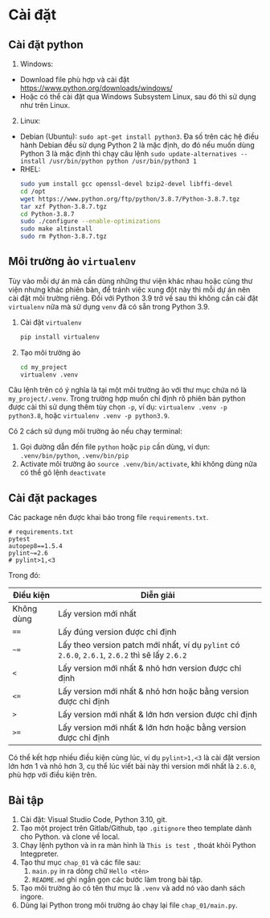 # Cài đặt

## Cài đặt python

1. Windows:
- Download file phù hợp và cài đặt https://www.python.org/downloads/windows/
- Hoặc có thể cài đặt qua Windows Subsystem Linux, sau đó thì sử dụng như trên Linux.
2. Linux:
- Debian (Ubuntu): `sudo apt-get install python3`. Đa số trên các hệ điều hành Debian đều sử dụng Python 2 là mặc định, do đó nếu muốn dùng Python 3 là mặc định thì chạy câu lệnh `sudo update-alternatives --install /usr/bin/python python /usr/bin/python3 1`
- RHEL:
    ```bash
    sudo yum install gcc openssl-devel bzip2-devel libffi-devel
    cd /opt
    wget https://www.python.org/ftp/python/3.8.7/Python-3.8.7.tgz
    tar xzf Python-3.8.7.tgz
    cd Python-3.8.7
    sudo ./configure --enable-optimizations
    sudo make altinstall
    sudo rm Python-3.8.7.tgz
    ```

## Môi trường ảo `virtualenv`

Tùy vào mỗi dự án mà cần dùng những thư viện khác nhau hoặc cùng thư viện nhưng khác phiên bản, để tránh việc xung đột này thì mỗi dự án nên cài đặt môi trường riêng. Đối với Python 3.9 trở về sau thì không cần cài đặt `virtualenv` nữa mà sử dụng `venv` đã có sẵn trong Python 3.9.

1. Cài đặt `virtualenv`
    ```bash
    pip install virtualenv
    ```
1. Tạo môi trường ảo
    ```bash
    cd my_project
    virtualenv .venv
    ```

Câu lệnh trên có ý nghĩa là tại một môi trường ảo với thư mục chứa nó là `my_project/.venv`. Trong trường hợp muốn chỉ định rõ phiên bản python được cài thì sử dụng thêm tùy chọn `-p`, ví dụ: `virtualenv .venv -p python3.8`, hoặc `virtualenv .venv -p python3.9`.

Có 2 cách sử dụng môi trường ảo nếu chạy terminal:
1. Gọi đường dẫn đến file `python` hoặc `pip` cần dùng, ví dụn: `.venv/bin/python`, `.venv/bin/pip`
1. Activate môi trường ảo `source .venv/bin/activate`, khi không dùng nữa có thể gõ lệnh `deactivate`

## Cài đặt packages

Các package nên được khai báo trong file `requirements.txt`.

```
# requirements.txt
pytest
autopep8==1.5.4
pylint~=2.6
# pylint>1,<3
```

Trong đó:

| Điều kiện  |                                            Diễn giải                                            |
| ---------- | ----------------------------------------------------------------------------------------------- |
| Không dùng | Lấy version mới nhất                                                                            |
| `==`       | Lấy đúng version được chỉ định                                                                  |
| `~=`       | Lấy theo version patch mới nhất, ví dụ `pylint` có `2.6.0`, `2.6.1`, `2.6.2` thì sẽ lấy `2.6.2` |
| `<`        | Lấy version mới nhất & nhỏ hơn version được chỉ định                                            |
| `<=`       | Lấy version mới nhất & nhỏ hơn hoặc bằng version được chỉ định                                  |
| `>`        | Lấy version mới nhất & lớn hơn version được chỉ định                                            |
| `>=`       | Lấy version mới nhất & lớn hơn hoặc bằng version được chỉ định                                  |

Có thể kết hợp nhiều điều kiện cùng lúc, ví dụ `pylint>1,<3` là cài đặt version lớn hơn 1 và nhỏ hơn 3, cụ thể lúc viết bài này thì version mới nhất là `2.6.0`, phù hợp với điều kiện trên. 

## Bài tập

1. Cài đặt: Visual Studio Code, Python 3.10, git.
2. Tạo một project trên Gitlab/Github, tạo `.gitignore` theo template dành cho Python. và clone về local.
3. Chạy lệnh python và in ra màn hình là `This is test `, thoát khỏi Python Integpreter.
3. Tạo thư mục `chap_01` và các file sau:
    1. `main.py` in ra dòng chữ `Hello <tên>`
    2. `README.md` ghi ngắn gọn các bước làm trong bài tập.
4. Tạo môi trường ảo có tên thư mục là `.venv` và add nó vào danh sách ingore.
5. Dùng lại Python trong môi trường ảo chạy lại file `chap_01/main.py`.